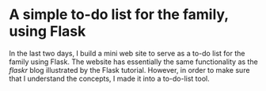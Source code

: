 A simple to-do list for the family, using Flask
===

In the last two days, I build a mini web site to serve as a to-do list for the family using Flask. The website has essentially the same functionality as the *flaskr* blog illustrated by the Flask tutorial. However, in order to make sure that I understand the concepts, I made it into a to-do-list tool.


